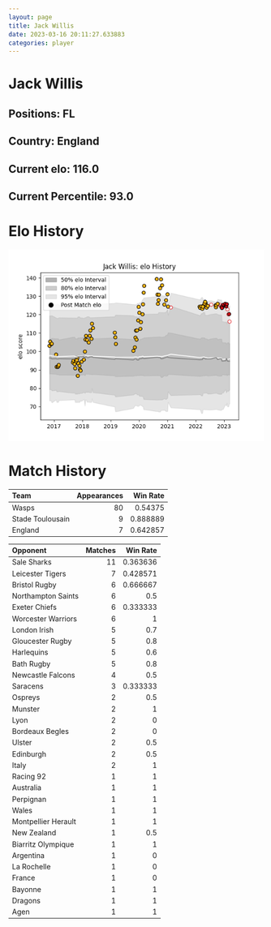 ```yaml
---  
layout: page  
title: Jack Willis  
date: 2023-03-16 20:11:27.633883  
categories: player  
---
```

# Jack Willis

## Positions: FL

## Country: England

## Current elo: 116.0

## Current Percentile: 93.0

# Elo History


![elo history](history_JackWillis.png)
# Match History


| Team             |   Appearances |   Win Rate |
|:-----------------|--------------:|-----------:|
| Wasps            |            80 |   0.54375  |
| Stade Toulousain |             9 |   0.888889 |
| England          |             7 |   0.642857 |

| Opponent            |   Matches |   Win Rate |
|:--------------------|----------:|-----------:|
| Sale Sharks         |        11 |   0.363636 |
| Leicester Tigers    |         7 |   0.428571 |
| Bristol Rugby       |         6 |   0.666667 |
| Northampton Saints  |         6 |   0.5      |
| Exeter Chiefs       |         6 |   0.333333 |
| Worcester Warriors  |         6 |   1        |
| London Irish        |         5 |   0.7      |
| Gloucester Rugby    |         5 |   0.8      |
| Harlequins          |         5 |   0.6      |
| Bath Rugby          |         5 |   0.8      |
| Newcastle Falcons   |         4 |   0.5      |
| Saracens            |         3 |   0.333333 |
| Ospreys             |         2 |   0.5      |
| Munster             |         2 |   1        |
| Lyon                |         2 |   0        |
| Bordeaux Begles     |         2 |   0        |
| Ulster              |         2 |   0.5      |
| Edinburgh           |         2 |   0.5      |
| Italy               |         2 |   1        |
| Racing 92           |         1 |   1        |
| Australia           |         1 |   1        |
| Perpignan           |         1 |   1        |
| Wales               |         1 |   1        |
| Montpellier Herault |         1 |   1        |
| New Zealand         |         1 |   0.5      |
| Biarritz Olympique  |         1 |   1        |
| Argentina           |         1 |   0        |
| La Rochelle         |         1 |   0        |
| France              |         1 |   0        |
| Bayonne             |         1 |   1        |
| Dragons             |         1 |   1        |
| Agen                |         1 |   1        |
